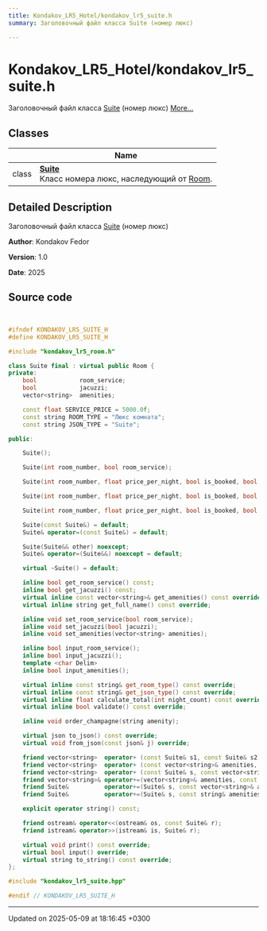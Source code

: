 ```yaml
---
title: Kondakov_LR5_Hotel/kondakov_lr5_suite.h
summary: Заголовочный файл класса Suite (номер люкс) 

---
```


# Kondakov_LR5_Hotel/kondakov_lr5_suite.h

Заголовочный файл класса [Suite](Classes/class_suite.md) (номер люкс)  [More...](#detailed-description)

## Classes

|                | Name           |
| -------------- | -------------- |
| class | **[Suite](Classes/class_suite.md)** <br>Класс номера люкс, наследующий от [Room](Classes/class_room.md).  |

## Detailed Description

Заголовочный файл класса [Suite](Classes/class_suite.md) (номер люкс) 

**Author**: Kondakov Fedor 

**Version**: 1.0 

**Date**: 2025 



## Source code

```cpp


#ifndef KONDAKOV_LR5_SUITE_H
#define KONDAKOV_LR5_SUITE_H

#include "kondakov_lr5_room.h"

class Suite final : virtual public Room {
private:
    bool            room_service;  
    bool            jacuzzi;       
    vector<string>  amenities;     

    const float SERVICE_PRICE = 5000.0f;      
    const string ROOM_TYPE = "Люкс комната";  
    const string JSON_TYPE = "Suite";         

public:

    Suite();

    Suite(int room_number, bool room_service);

    Suite(int room_number, float price_per_night, bool is_booked, bool room_service, bool jacuzzi);

    Suite(int room_number, float price_per_night, bool is_booked, bool room_service, bool jacuzzi, string amenities);

    Suite(int room_number, float price_per_night, bool is_booked, bool room_service, bool jacuzzi, vector<string> amenities);

    Suite(const Suite&) = default;
    Suite& operator=(const Suite&) = default;

    Suite(Suite&& other) noexcept;
    Suite& operator=(Suite&&) noexcept = default;

    virtual ~Suite() = default;

    inline bool get_room_service() const;
    inline bool get_jacuzzi() const;
    virtual inline const vector<string>& get_amenities() const override;
    virtual inline string get_full_name() const override;

    inline void set_room_service(bool room_service);
    inline void set_jacuzzi(bool jacuzzi);
    inline void set_amenities(vector<string> amenities);

    inline bool input_room_service();
    inline bool input_jacuzzi();
    template <char Delim>
    inline bool input_amenities();

    virtual inline const string& get_room_type() const override;
    virtual inline const string& get_json_type() const override;
    virtual inline float calculate_total(int night_count) const override;
    virtual inline bool validate() const override;

    inline void order_champagne(string amenity);

    virtual json to_json() const override;
    virtual void from_json(const json& j) override;

    friend vector<string>  operator+ (const Suite& s1, const Suite& s2);
    friend vector<string>  operator+ (const vector<string>& amenities, const Suite& s);
    friend vector<string>  operator+ (const Suite& s, const vector<string>& amenities);
    friend vector<string>& operator+=(vector<string>& amenities, const Suite& s);
    friend Suite&          operator+=(Suite& s, const vector<string>& amenities);
    friend Suite&          operator+=(Suite& s, const string& amenities);

    explicit operator string() const;

    friend ostream& operator<<(ostream& os, const Suite& r);
    friend istream& operator>>(istream& is, Suite& r);

    virtual void print() const override;
    virtual bool input() override;
    virtual string to_string() const override;
};

#include "kondakov_lr5_suite.hpp"

#endif // KONDAKOV_LR5_SUITE_H
```


-------------------------------

Updated on 2025-05-09 at 18:16:45 +0300
